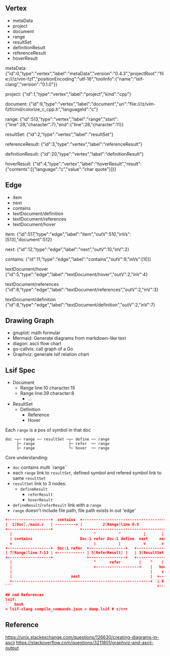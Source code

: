 ## Vertex
- metaData
- project
- document
- range
- resultSet
- definitionResult
- referenceResult
- hoverResult

metaData:
{"id":0,"type":"vertex","label":"metaData","version":"0.4.3","projectRoot":"file:///z/vim-fzf","positionEncoding":"utf-16","toolInfo":{"name":"lsif-clang","version":"0.1.0"}}

project:
{"id":1,"type":"vertex","label":"project","kind":"cpp"}

document:
{"id":9,"type":"vertex","label":"document","uri":"file:///z/vim-fzf/cmd/colorize_c_cpp.h","languageId":"c"}

range:
{"id":513,"type":"vertex","label":"range","start":{"line":28,"character":7},"end":{"line":28,"character":11}}

resultSet:
{"id":2,"type":"vertex","label":"resultSet"}

referenceResult:
{"id":3,"type":"vertex","label":"referenceResult"}

definitionResult:
{"id":20,"type":"vertex","label":"definitionResult"}

hoverResult:
{"id":4,"type":"vertex","label":"hoverResult","result":{"contents":[{"language":"c","value":"char quote"}]}}

## Edge
- item
- next
- contains
- textDocument/definition
- textDocument/references
- textDocument/hover

item:
{"id":517,"type":"edge","label":"item","outV":510,"inVs":[513],"document":512}

next:
{"id":12,"type":"edge","label":"next","outV":10,"inV":2}

contains:
{"id":11,"type":"edge","label":"contains","outV":9,"inVs":[10]}

textDocument/hover
{"id":5,"type":"edge","label":"textDocument/hover","outV":2,"inV":4}

textDocument/references
{"id":6,"type":"edge","label":"textDocument/references","outV":2,"inV":3}

textDocument/definition
{"id":8,"type":"edge","label":"textDocument/definition","outV":2,"inV":7}

## Drawing Graph
- gnuplot: math formular
- Mermaid: Generate diagrams from markdown-like text
- diagon: ascii flow chart
- go-callvis: call graph of a Go
- Graphviz: generate lsif relation chart

## Lsif Spec
- Document
  * Range line:10 character:15
  * Range line:39 character:8
	* ...
- ResultSet
  * Definition
	* Reference
	* Hover

Each `range` is a pos of symbol in that doc

    doc ─┬─ range ── resultSet ─┬─ define ── range
         ├─ range               ├─ refer  ── range
         ├─ range               └─ hover  ── range

Core understanding:
- `doc` contains multi `range``
- each `range` link to `resultSet`, defined symbol and refered symbol link to
  same `resultSet`
- `resultSet` link to 3 nodes:
  * `defineResult`
	* `referResult`
	* `hoverResult`
- `defineResult`/`referResult` link with a `range`
- `range` doesn't include file path, file path exists in out 'edge'

``` json
+-------------------+  contains  +--------------------------------------+      Doc:1
|  1[Doc]./main.c   | ---------> |         2[Range]line 0:5             | <---------------+                                                    |
+-------------------+            +--------------------------------------+                 |
  |                                    ^          ^          |       |                    |
  | contains                     Doc:1 refer Doc:1 define  next     next                  |
  v                                    |          |          v       v                    |
+-------------------+  Doc:1 refer  +----------------+   +--------------+  define  +-----------------+
| 7[Range]line 7:13 | <------------ | 5[ReferResult] |   | 3[ResultSet] | -------> | 4[DefineResutl] |
+-------------------+               +----------------+   +--------------+          +-----------------+
  |                                    ^      refer        |    ^    |
  |                                    +-------------------+    |   hover
  |                                                             |    v
  |                          next                               |  +-----------------------------+
  +-------------------------------------------------------------+  | 6[HoverResult]void foo(int) |
```                                                                +-----------------------------+

## cmd References
lsif:
``` bash
> lsif-clang compile_commands.json > dump.lsif # c/c++
```

## Reference
https://unix.stackexchange.com/questions/126630/creating-diagrams-in-ascii
https://stackoverflow.com/questions/3211801/graphviz-and-ascii-output
